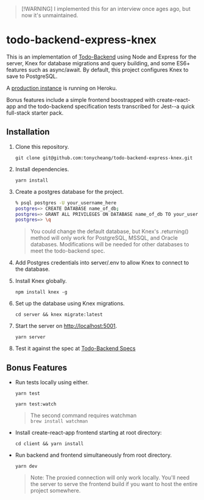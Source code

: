 > [!WARNING] I implemented this for an interview once ages ago, but now it's
> unmaintained.

# todo-backend-express-knex

This is an implementation of [Todo-Backend](http://todobackend.com/) using Node
and Express for the server, Knex for database migrations and query building, and
some ES6+ features such as async/await. By default, this project configures Knex
to save to PostgreSQL.

A [production instance](https://todo-backend-express-knex.herokuapp.com/) is
running on Heroku.

Bonus features include a simple frontend boostrapped with create-react-app and
the todo-backend specification tests transcribed for Jest--a quick full-stack
starter pack.

## Installation

1. Clone this repository.

   `git clone git@github.com:tonycheang/todo-backend-express-knex.git`

2. Install dependencies.

   `yarn install`

3. Create a postgres database for the project.

   ```Bash
   % psql postgres -U your_username_here
   postgres=> CREATE DATABASE name_of_db;
   postgres=> GRANT ALL PRIVILEGES ON DATABASE name_of_db TO your_username_here;
   postgres=> \q
   ```

   > You could change the default database, but Knex's .returning() method will
   > only work for PostgreSQL, MSSQL, and Oracle databases. Modifications will
   > be needed for other databases to meet the todo-backend spec.

4. Add Postgres credentials into server/.env to allow Knex to connect to the
   database.
5. Install Knex globally.

   `npm install knex -g`

6. Set up the database using Knex migrations.

   `cd server && knex migrate:latest`

7. Start the server on [http://localhost:5001](http://localhost:5001).

   `yarn server`

8. Test it against the spec at
   [Todo-Backend Specs](http://todobackend.com/specs/index.html?http://localhost:5001/)

## Bonus Features

- Run tests locally using either.

  `yarn test`

  `yarn test:watch`

  > The second command requires watchman  
  > `brew install watchman`

- Install create-react-app frontend starting at root directory:

  `cd client && yarn install`

- Run backend and frontend simultaneously from root directory.

  `yarn dev`

  > Note: The proxied connection will only work locally. You'll need the server
  > to serve the frontend build if you want to host the entire project
  > somewhere.
